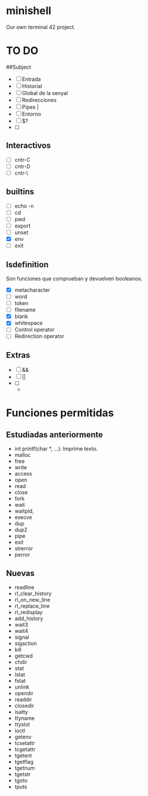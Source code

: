 # minishell
Our own terminal 42 project.

# TO DO

##Subject
- [ ] Entrada
- [ ] Historial
- [ ] Global de la senyal
- [ ] Redirecciones
- [ ] Pipes |
- [ ] Entorno
- [ ] $?
- [ ]
## Interactivos
- [ ] cntr-C
- [ ] cntr-D
- [ ] cntr-\
## builtins
- [ ] echo -n
- [ ] cd
- [ ] pwd
- [ ] export
- [ ] unset
- [x] env
- [ ] exit
## Isdefinition
Son funciones que comprueban y devuelven booleanos.
- [x] metacharacter
- [ ] word
- [ ] token
- [ ] filename
- [x] blank
- [x] whitespace
- [ ] Control operator
- [ ] Redirection operator
## Extras
- [ ] &&
- [ ] ||
- [ ] *

# Funciones permitidas

## Estudiadas anteriormente
- int printf(char *, ...): Imprime texto.
- malloc
- free
- write
- access
- open
- read
- close
- fork
- wait
- waitpid,
- execve
- dup
- dup2
- pipe
- exit
- strerror
- perror
## Nuevas
- readline
- rl_clear_history
- rl_on_new_line
- rl_replace_line
- rl_redisplay
- add_history
- wait3
- wait4
- signal
- sigaction
- kill
- getcwd
- chdir
- stat
- lstat
- fstat
- unlink
- opendir
- readdir
- closedir
- isatty
- ttyname
- ttyslot
- ioctl
- getenv
- tcsetattr
- tcgetattr
- tgetent
- tgetflag
- tgetnum
- tgetstr
- tgoto
- tputs
